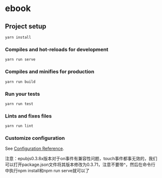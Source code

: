 # ebook

## Project setup
```
yarn install
```

### Compiles and hot-reloads for development
```
yarn run serve
```

### Compiles and minifies for production
```
yarn run build
```

### Run your tests
```
yarn run test
```

### Lints and fixes files
```
yarn run lint
```

### Customize configuration
See [Configuration Reference](https://cli.vuejs.org/config/).

注意：epubjs0.3.8x版本对于on事件有兼容性问题，touch事件都事无效的，我们可以打开package.json文件将其版本修改为0.3.71，注意不要带^，然后在命令行中执行npm install和npm run serve就可以了